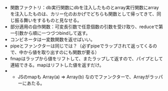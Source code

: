 - 関数ファクトリ：db実行関数にdbを注入したものとarray実行関数にarrayを注入したものは、カリー化のおかげでどちらも関数として帰ってきて、同じ振る舞いをするものと見なせる。
- 部分適用の自作関数：可変長引数で任意個数の引数を受け取り、reduceで第一引数から順に一つづつbindして返す。
- コンビネータは一変数関数を返せばいい。
- pipeとファンクターは同じでは？（必ずpipeでラップされて返ってくるので、中から値を取り出すのにも関数が要る）
- fmapはラップから値をリフトして、またラップして返すので、パイプとして連結できる。mapはリフトした値を返すだけ。
- - JSのmapも Array(a) => Array(b) なのでファンクターで、Arrayがラッパーにあたる。